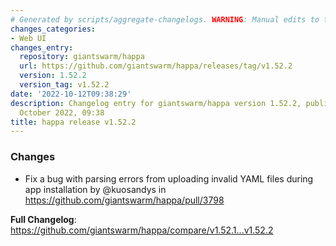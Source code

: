 ```yaml
---
# Generated by scripts/aggregate-changelogs. WARNING: Manual edits to this files will be overwritten.
changes_categories:
- Web UI
changes_entry:
  repository: giantswarm/happa
  url: https://github.com/giantswarm/happa/releases/tag/v1.52.2
  version: 1.52.2
  version_tag: v1.52.2
date: '2022-10-12T09:38:29'
description: Changelog entry for giantswarm/happa version 1.52.2, published on 12
  October 2022, 09:38
title: happa release v1.52.2
---
```


<!-- Release notes generated using configuration in .github/release.yml at main -->

### Changes
* Fix a bug with parsing errors from uploading invalid YAML files during app installation by @kuosandys in https://github.com/giantswarm/happa/pull/3798

**Full Changelog**: https://github.com/giantswarm/happa/compare/v1.52.1...v1.52.2
